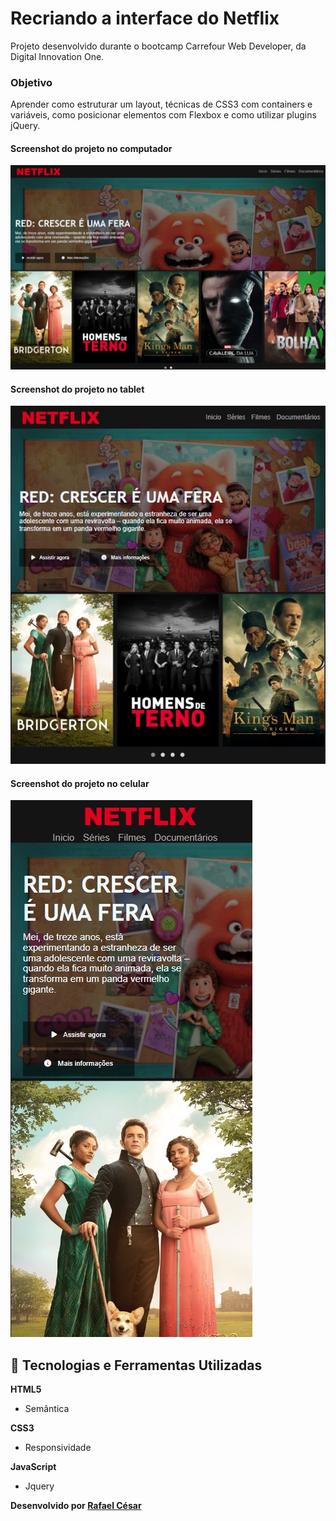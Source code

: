 # Recriando a interface do Netflix

Projeto desenvolvido durante o bootcamp Carrefour Web Developer, da Digital Innovation One.

### Objetivo

Aprender como estruturar um layout, técnicas de CSS3 com containers e variáveis, como posicionar elementos com Flexbox e como utilizar plugins jQuery.

#### Screenshot do projeto no computador
<img alt="screenshot-computador" src="/img/pc.jpeg">

#### Screenshot do projeto no tablet
<img alt="screenshot-tablet" src="/img/tablet.jpeg">

#### Screenshot do projeto no celular
<img alt="screenshot-celular" src="/img/celular.jpeg">

## 🚀 Tecnologias e Ferramentas Utilizadas

**HTML5**

- Semântica

**CSS3**

- Responsividade

**JavaScript**

- Jquery

**Desenvolvido por [Rafael César](https://github.com/rafaelfrodz/)**
